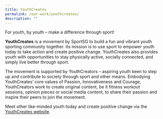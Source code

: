```yaml
---
title: YouthCreates
permalink: /our-work/youthcreates/
description: ""
---
```

For youth, by youth – make a difference through sport! 

**YouthCreates** is a movement by SportSG to build a fun and vibrant youth sporting community together. Its mission is to use sport to empower youth today to take action and create positive change. YouthCreates also provides youth with opportunities to stay physically active, socially connected, and simply live better through sport. 

The movement is supported by YouthCreators – aspiring youth keen to step up and contribute to society through sport and other means. Embodying YouthCreates’ core values of Passion, Innovativeness and Courage, YouthCreators work to create original content, be it fitness workout sessions, opinion pieces or social media content, to share their passion and inspire their peers to join the movement. 

Meet other like-minded youth today and create positive change via the [YouthCreates website](http://www.activesgcircle.gov.sg/youthcreates).